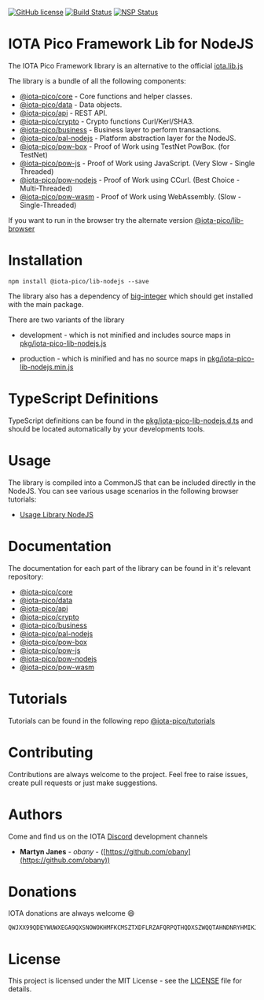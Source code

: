 [![GitHub license](https://img.shields.io/badge/license-MIT-blue.svg)](https://raw.githubusercontent.com/iotaeco/iota-pico-lib-nodejs/master/LICENSE) [![Build Status](https://travis-ci.org/iotaeco/iota-pico-lib-nodejs.svg?branch=master)](https://travis-ci.org/iotaeco/iota-pico-lib-nodejs) [![NSP Status](https://nodesecurity.io/orgs/iotaeco/projects/dc13eb8f-0598-4fb4-9f9e-c518d5ce65ea/badge)](https://nodesecurity.io/orgs/iotaeco/projects/dc13eb8f-0598-4fb4-9f9e-c518d5ce65ea)


# IOTA Pico Framework Lib for NodeJS

The IOTA Pico Framework library is an alternative to the official [iota.lib.js](https://github.com/iotaledger/iota.lib.js)

The library is a bundle of all the following components:
* [@iota-pico/core](https://github.com/iotaeco/iota-pico-core) - Core functions and helper classes.
* [@iota-pico/data](https://github.com/iotaeco/iota-pico-data) - Data objects.
* [@iota-pico/api](https://github.com/iotaeco/iota-pico-api) - REST API.
* [@iota-pico/crypto](https://github.com/iotaeco/iota-pico-crypto) - Crypto functions Curl/Kerl/SHA3.
* [@iota-pico/business](https://github.com/iotaeco/iota-pico-business) - Business layer to perform transactions.
* [@iota-pico/pal-nodejs](https://github.com/iotaeco/iota-pico-pal-nodejs) - Platform abstraction layer for the NodeJS.
* [@iota-pico/pow-box](https://github.com/iotaeco/iota-pico-pow-box) - Proof of Work using TestNet PowBox. (for TestNet)
* [@iota-pico/pow-js](https://github.com/iotaeco/iota-pico-pow-js) - Proof of Work using JavaScript. (Very Slow - Single Threaded)
* [@iota-pico/pow-nodejs](https://github.com/iotaeco/iota-pico-pow-nodejs) - Proof of Work using CCurl. (Best Choice - Multi-Threaded)
* [@iota-pico/pow-wasm](https://github.com/iotaeco/iota-pico-pow-wasm) - Proof of Work using WebAssembly. (Slow - Single-Threaded)

If you want to run in the browser try the alternate version [@iota-pico/lib-browser](https://github.com/iotaeco/iota-pico-lib-browser)

# Installation

```shell
npm install @iota-pico/lib-nodejs --save
```

The library also has a dependency of [big-integer](https://www.npmjs.com/package/big-integer) which should get installed with the main package.

There are two variants of the library

* development - which is not minified and includes source maps in [pkg/iota-pico-lib-nodejs.js](./pkg/iota-pico-lib-nodejs.js)

* production - which is minified and has no  source maps in [pkg/iota-pico-lib-nodejs.min.js](./pkg/iota-pico-lib-nodejs.min.js)

# TypeScript Definitions

TypeScript definitions can be found in the [pkg/iota-pico-lib-nodejs.d.ts](./pkg/iota-pico-lib-nodejs.d.ts) and should be located automatically by your developments tools.

# Usage

The library is compiled into a CommonJS that can be included directly in the NodeJS. You can see various usage scenarios in the following browser tutorials:

* [Usage Library NodeJS](https://github.com/iotaeco/iota-pico-tutorials/using-library/nodejs/getNodeInfoNodeJS/README.md)

# Documentation

The documentation for each part of the library can be found in it's relevant repository:

* [@iota-pico/core](https://github.com/iotaeco/iota-pico-core/docs/README.md)
* [@iota-pico/data](https://github.com/iotaeco/iota-pico-data/docs/README.md)
* [@iota-pico/api](https://github.com/iotaeco/iota-pico-api/docs/README.md)
* [@iota-pico/crypto](https://github.com/iotaeco/iota-pico-crypto/docs/README.md)
* [@iota-pico/business](https://github.com/iotaeco/iota-pico-business/docs/README.md)
* [@iota-pico/pal-nodejs](https://github.com/iotaeco/iota-pico-pal-nodejs/docs/README.md)
* [@iota-pico/pow-box](https://github.com/iotaeco/iota-pico-pow-box/docs/README.md)
* [@iota-pico/pow-js](https://github.com/iotaeco/iota-pico-pow-js/docs/README.md)
* [@iota-pico/pow-nodejs](https://github.com/iotaeco/iota-pico-pow-nodejs/docs/README.md)
* [@iota-pico/pow-wasm](https://github.com/iotaeco/iota-pico-pow-wasm/docs/README.md)

# Tutorials

Tutorials can be found in the following repo [@iota-pico/tutorials](https://github.com/iotaeco/iota-pico-tutorials)

# Contributing

Contributions are always welcome to the project. Feel free to raise issues, create pull requests or just make suggestions.

# Authors

Come and find us on the IOTA [Discord](https://discordapp.com/invite/fNGZXvh) development channels

* **Martyn Janes** - *obany* - ([https://github.com/obany](https://github.com/obany))

# Donations

IOTA donations are always welcome :smile:
```shell
QWJXX99QDEYWUWXEGA9QXSNOWOKHMFKCMSZTXDFLRZAFQRPQTHQDXSZWQQTAHNDNRYHMIKJYWQLKTFHBWSAOJDHAMB
```

# License

This project is licensed under the MIT License - see the [LICENSE](./LICENSE) file for details.
